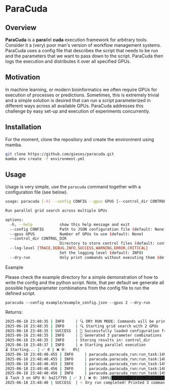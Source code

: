 # ParaCuda

## Overview

**ParaCuda** is a **para**llel **cuda** execution framework for arbitrary tools. Consider it a (very) poor man's version of workflow
management systems. ParaCuda uses a config file that describes the script that needs to be run and the parameters
that we want to pass down to the script. ParaCuda then logs the execution and distributes it over all specified GPUs.

## Motivation

In machine learning, or modern bioinformatics we often require GPUs for execution of processes or predictions. Sometimes,
this is extremely trivial and a simple solution is desired that can run a script parameterized in different ways across
all available GPUs. ParaCuda addresses this challenge by easy set-up and execution of experiments concurrently.

## Installation

For the moment, clone the repository and create the environment using mamba.

```bash
git clone https://github.com/gieses/paracuda.git
mamba env create -f environment.yml
```


## Usage

Usage is very simple, use the `paracuda` command together with a configuration file (see below).

```bash
usage: paracuda [-h] --config CONFIG --gpus GPUS [--control_dir CONTROL_DIR] [--log-level {TRACE,DEBUG,INFO,SUCCESS,WARNING,ERROR,CRITICAL}] [--dry-run]

Run parallel grid search across multiple GPUs

options:
  -h, --help            show this help message and exit
  --config CONFIG       Path to JSON configuration file (default: None)
  --gpus GPUS           Number of GPUs to use (default: None)
  --control_dir CONTROL_DIR
                        Directory to store control files (default: control_dir)
  --log-level {TRACE,DEBUG,INFO,SUCCESS,WARNING,ERROR,CRITICAL}
                        Set the logging level (default: INFO)
  --dry-run             Only print commands without executing them (default: False)

```

Example

Please check the example directory for a simple demonstration of how to write the config and the python script. Note, 
that per default we generate all possible hyperparameter combinations from the config file to run the defined script.

```
paracuda --config example/example_config.json --gpus 2 --dry-run
```

Returns:

```bash
2025-06-18 23:48:35 | INFO     | 🔍 DRY RUN MODE: Commands will be printed but not executed
2025-06-18 23:48:35 | INFO     | 🔍 Starting grid search with 2 GPUs
2025-06-18 23:48:35 | SUCCESS  | 📂 Successfully loaded configuration from example/example_config.json
2025-06-18 23:48:35 | INFO     | 🧮 Generated 3 parameter combinations
2025-06-18 23:48:35 | INFO     | Storing results in: control_dir
2025-06-18 23:48:37 | INFO     | ⚙️ Starting parallel execution                                                                                                                                             
⏳ Starting... | ✅ 0 | ❌ 0:   0%|                                                                                                                                                          | 0/3 [00:02<?]2025-06-18 23:48:40.455 | INFO     | paracuda.paracuda_run:run_task:148 - 🔍 [DRY RUN] Task 1 on GPU 0: c5b39f71
2025-06-18 23:48:40.455 | INFO     | paracuda.paracuda_run:run_task:149 - 📝 Command: CUDA_VISIBLE_DEVICES=0 python example/example_script.py --number 1 > control_dir/c5b39f7159270a92961b45aaf8ea44fa.log 2>&1
2025-06-18 23:48:40.455 | INFO     | paracuda.paracuda_run:run_task:148 - 🔍 [DRY RUN] Task 2 on GPU 1: e360de0c
2025-06-18 23:48:40.455 | INFO     | paracuda.paracuda_run:run_task:149 - 📝 Command: CUDA_VISIBLE_DEVICES=1 python example/example_script.py --number 2 > control_dir/e360de0cffb59c8b5711943068cee5e2.log 2>&1
2025-06-18 23:48:40.456 | INFO     | paracuda.paracuda_run:run_task:148 - 🔍 [DRY RUN] Task 3 on GPU 0: ba21f795
2025-06-18 23:48:40.456 | INFO     | paracuda.paracuda_run:run_task:149 - 📝 Command: CUDA_VISIBLE_DEVICES=0 python example/example_script.py --number 3 > control_dir/ba21f7957fd020b1c4473607144bf4ac.log 2>&1
⏳ Task 3 on GPU 0: ba21f795 | ✅ 3 | ❌ 0: 100%|████████████████████████████████████████████████████████████████████████████████████████████████████████████████████████████████████████| 3/3 [00:02<00:00]
2025-06-18 23:48:40 | SUCCESS  | ✨ Dry run completed! Printed 3 commands

```

